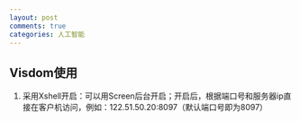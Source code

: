 ```yaml
---
layout: post
comments: true
categories: 人工智能
---
```

## Visdom使用
1. 采用Xshell开启：可以用Screen后台开启；开启后，根据端口号和服务器ip直接在客户机访问，例如：122.51.50.20:8097（默认端口号即为8097）
